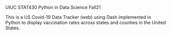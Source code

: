 UIUC STAT430 Python in Data Science Fall21 

This is a US Covid-19 Data Tracker (web) using Dash implemented in Python to display vaccination rates across states and counties in the United States.
